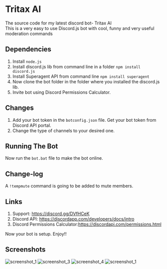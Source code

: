 # Tritax AI
The source code for my latest discord bot- Tritax AI <br>
This is a very easy to use Discord.js bot with cool, funny and very useful moderation commands
## Dependencies
1. Install ```node.js```
2. Install discord.js lib from command line in a folder ```npm install discord.js```
3. Install Superagent API from command line ```npm install superagent```
4. Now clone the bot folder in the folder where you installed the discord.js lib.
5. Invite bot using Discord Permissions Calculator.

## Changes
1. Add your bot token in the ```botconfig.json``` file. Get your bot token from Discord API portal.
2. Change the type of channels to your desired one.

## Running The Bot
Now run the ```bot.bat``` file to make the bot online.

## Change-log
A ```!tempmute``` command is going to be added to mute members.

## Links
1. Support: https://discord.gg/DVfHCeK
2. Discord API: https://discordapp.com/developers/docs/intro
3. Discord Permissions Calculator:https://discordapi.com/permissions.html

Now your bot is setup. Enjoy!!

## Screenshots
![screenshot_1](https://user-images.githubusercontent.com/37131433/37079054-461a4d1c-2207-11e8-8603-596ccac16752.png)
![screenshot_3](https://user-images.githubusercontent.com/37131433/37079280-1105dde8-2208-11e8-977c-9a47a1e9eaf0.png)
![screenshot_4](https://user-images.githubusercontent.com/37131433/37079287-12f2184c-2208-11e8-9dbc-a246e8de4157.png)
![screenshot_1](https://user-images.githubusercontent.com/37131433/37079269-071a5e08-2208-11e8-94a0-bee7cd703b85.png)



